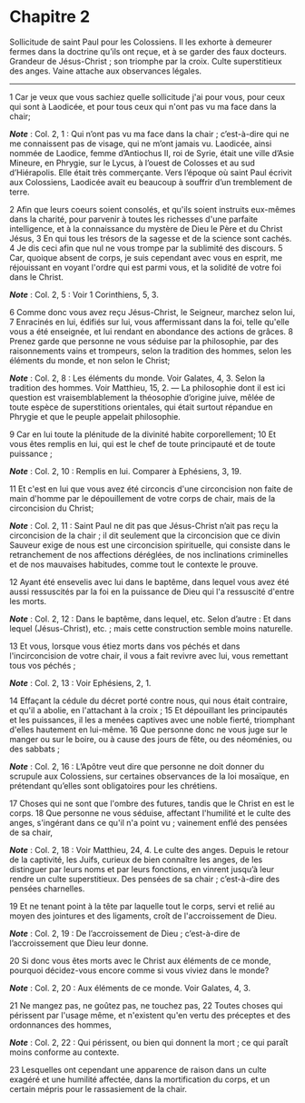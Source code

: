 # Chapitre 2

Sollicitude de saint Paul pour les Colossiens.
Il les exhorte à demeurer fermes dans la doctrine qu’ils ont reçue, et à se garder des faux docteurs.
Grandeur de Jésus-Christ ; son triomphe par la croix.
Culte superstitieux des anges.
Vaine attache aux observances légales.

***

1 Car je veux que vous sachiez quelle sollicitude j'ai pour vous, pour ceux qui sont à Laodicée, et pour tous ceux qui n'ont pas vu ma face dans la chair;

***Note*** :  Col. 2, 1 : Qui n’ont pas vu ma face dans la chair ; c’est-à-dire qui ne me connaissent pas de visage, qui ne m’ont jamais vu. Laodicée, ainsi nommée de Laodice, femme d’Antiochus II, roi de Syrie, était une ville d’Asie Mineure, en Phrygie, sur le Lycus, à l’ouest de Colosses et au sud d’Hiérapolis. Elle était très commerçante. Vers l’époque où saint Paul écrivit aux Colossiens, Laodicée avait eu beaucoup à souffrir d’un tremblement de terre.

2 Afin que leurs coeurs soient consolés, et qu'ils soient instruits eux-mêmes dans la charité, pour parvenir à toutes les richesses d'une parfaite intelligence, et à la connaissance du mystère de Dieu le Père et du Christ Jésus, 3 En qui tous les trésors de la sagesse et de la science sont cachés. 4 Je dis ceci afin que nul ne vous trompe par la sublimité des discours. 5 Car, quoique absent de corps, je suis cependant avec vous en esprit, me réjouissant en voyant l'ordre qui est parmi vous, et la solidité de votre foi dans le Christ.

***Note*** :  Col. 2, 5 : Voir 1 Corinthiens, 5, 3.


6 Comme donc vous avez reçu Jésus-Christ, le Seigneur, marchez selon lui, 7 Enracinés en lui, édifiés sur lui, vous affermissant dans la foi, telle qu'elle vous a été enseignée, et lui rendant en abondance des actions de grâces. 8 Prenez garde que personne ne vous séduise par la philosophie, par des raisonnements vains et trompeurs, selon la tradition des hommes, selon les éléments du monde, et non selon le Christ;

***Note*** :  Col. 2, 8 : Les éléments du monde. Voir Galates, 4, 3. Selon la tradition des hommes. Voir Matthieu, 15, 2. ― La philosophie dont il est ici question est vraisemblablement la théosophie d’origine juive, mêlée de toute espèce de superstitions orientales, qui était surtout répandue en Phrygie et que le peuple appelait philosophie.

9 Car en lui toute la plénitude de la divinité habite corporellement; 10 Et vous êtes remplis en lui, qui est le chef de toute principauté et de toute puissance ;

***Note*** :  Col. 2, 10 : Remplis en lui. Comparer à Ephésiens, 3, 19.

11 Et c'est en lui que vous avez été circoncis d'une circoncision non faite de main d'homme par le dépouillement de votre corps de chair, mais de la circoncision du Christ;

***Note*** :  Col. 2, 11 : Saint Paul ne dit pas que Jésus-Christ n’ait pas reçu la circoncision de la chair ; il dit seulement que la circoncision que ce divin Sauveur exige de nous est une circoncision spirituelle, qui consiste dans le retranchement de nos affections déréglées, de nos inclinations criminelles et de nos mauvaises habitudes, comme tout le contexte le prouve.

12 Ayant été ensevelis avec lui dans le baptême, dans lequel vous avez été aussi ressuscités par la foi en la puissance de Dieu qui l'a ressuscité d'entre les morts.

***Note*** :  Col. 2, 12 : Dans le baptême, dans lequel, etc. Selon d’autre : Et dans lequel (Jésus-Christ), etc. ; mais cette construction semble moins naturelle.

13 Et vous, lorsque vous étiez morts dans vos péchés et dans l'incirconcision de votre chair, il vous a fait revivre avec lui, vous remettant tous vos péchés ;

***Note*** :  Col. 2, 13 : Voir Ephésiens, 2, 1.

14 Effaçant la cédule du décret porté contre nous, qui nous était contraire, et qu'il a abolie, en l'attachant à la croix ; 15 Et dépouillant les principautés et les puissances, il les a menées captives avec une noble fierté, triomphant d'elles hautement en lui-même. 16 Que personne donc ne vous juge sur le manger ou sur le boire, ou à cause des jours de fête, ou des néoménies, ou des sabbats ;

***Note*** :  Col. 2, 16 : L’Apôtre veut dire que personne ne doit donner du scrupule aux Colossiens, sur certaines observances de la loi mosaïque, en prétendant qu’elles sont obligatoires pour les chrétiens.

17 Choses qui ne sont que l'ombre des futures, tandis que le Christ en est le corps. 18 Que personne ne vous séduise, affectant l'humilité et le culte des anges, s'ingérant dans ce qu'il n'a point vu ; vainement enflé des pensées de sa chair,

***Note*** :  Col. 2, 18 : Voir Matthieu, 24, 4. Le culte des anges. Depuis le retour de la captivité, les Juifs, curieux de bien connaître les anges, de les distinguer par leurs noms et par leurs fonctions, en vinrent jusqu’à leur rendre un culte superstitieux. Des pensées de sa chair ; c’est-à-dire des pensées charnelles.

19 Et ne tenant point à la tête par laquelle tout le corps, servi et relié au moyen des jointures et des ligaments, croît de l'accroissement de Dieu.

***Note*** :  Col. 2, 19 : De l’accroissement de Dieu ; c’est-à-dire de l’accroissement que Dieu leur donne.


20 Si donc vous êtes morts avec le Christ aux éléments de ce monde, pourquoi décidez-vous encore comme si vous viviez dans le monde?

***Note*** :  Col. 2, 20 : Aux éléments de ce monde. Voir Galates, 4, 3.

21 Ne mangez pas, ne goûtez pas, ne touchez pas, 22 Toutes choses qui périssent par l'usage même, et n'existent qu'en vertu des préceptes et des ordonnances des hommes,

***Note*** :  Col. 2, 22 : Qui périssent, ou bien qui donnent la mort ; ce qui paraît moins conforme au contexte.

23 Lesquelles ont cependant une apparence de raison dans un culte exagéré et une humilité affectée, dans la mortification du corps, et un certain mépris pour le rassasiement de la chair.

